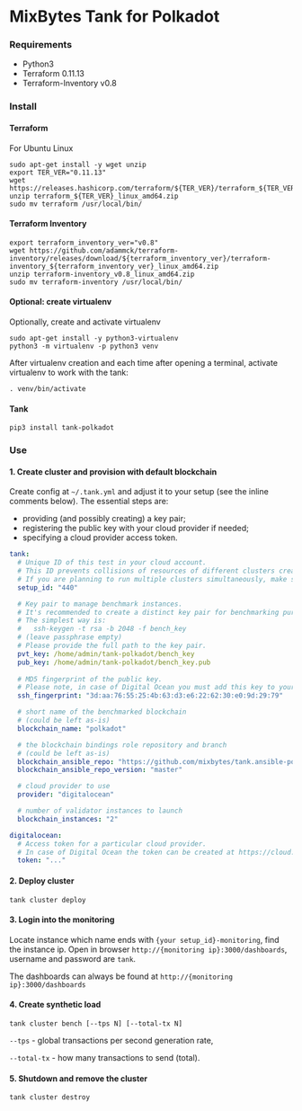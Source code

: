 # MixBytes Tank for Polkadot

### Requirements

- Python3
- Terraform 0.11.13
- Terraform-Inventory v0.8

### Install

#### Terraform

For Ubuntu Linux
```shell
sudo apt-get install -y wget unzip
export TER_VER="0.11.13"
wget https://releases.hashicorp.com/terraform/${TER_VER}/terraform_${TER_VER}_linux_amd64.zip
unzip terraform_${TER_VER}_linux_amd64.zip
sudo mv terraform /usr/local/bin/
```
#### Terraform Inventory
```shell
export terraform_inventory_ver="v0.8"
wget https://github.com/adammck/terraform-inventory/releases/download/${terraform_inventory_ver}/terraform-inventory_${terraform_inventory_ver}_linux_amd64.zip
unzip terraform-inventory_v0.8_linux_amd64.zip
sudo mv terraform-inventory /usr/local/bin/
```

#### Optional: create virtualenv

Optionally, create and activate virtualenv

```shell
sudo apt-get install -y python3-virtualenv
python3 -m virtualenv -p python3 venv
```

After virtualenv creation and each time after opening a terminal, activate virtualenv to work with the tank:

```shell
. venv/bin/activate
```

#### Tank
```shell
pip3 install tank-polkadot
```

### Use

#### 1. Create cluster and provision with default blockchain

Create config at `~/.tank.yml` and adjust it to your setup (see the inline comments below).
The essential steps are:
* providing (and possibly creating) a key pair;
* registering the public key with your cloud provider if needed;
* specifying a cloud provider access token.

```yaml
tank:
  # Unique ID of this test in your cloud account.
  # This ID prevents collisions of resources of different clusters created by Tank.
  # If you are planning to run multiple clusters simultaneously, make sure they have different setup_id.
  setup_id: "440"

  # Key pair to manage benchmark instances.
  # It's recommended to create a distinct key pair for benchmarking purposes.
  # The simplest way is:
  #   ssh-keygen -t rsa -b 2048 -f bench_key
  # (leave passphrase empty)
  # Please provide the full path to the key pair.
  pvt_key: /home/admin/tank-polkadot/bench_key
  pub_key: /home/admin/tank-polkadot/bench_key.pub
  
  # MD5 fingerprint of the public key.
  # Please note, in case of Digital Ocean you must add this key to your account at https://cloud.digitalocean.com/account/security (you can also get the fingerprint there).
  ssh_fingerprint: "3d:aa:76:55:25:4b:63:d3:e6:22:62:30:e0:9d:29:79"

  # short name of the benchmarked blockchain
  # (could be left as-is)
  blockchain_name: "polkadot"

  # the blockchain bindings role repository and branch
  # (could be left as-is)
  blockchain_ansible_repo: "https://github.com/mixbytes/tank.ansible-polkadot"
  blockchain_ansible_repo_version: "master"

  # cloud provider to use
  provider: "digitalocean"

  # number of validator instances to launch
  blockchain_instances: "2"

digitalocean:
  # Access token for a particular cloud provider.
  # In case of Digital Ocean the token can be created at https://cloud.digitalocean.com/account/api/tokens.
  token: "..."
```

#### 2. Deploy cluster

```shell
tank cluster deploy
```

#### 3. Login into the monitoring

Locate instance which name ends with `{your setup_id}-monitoring`, find the instance ip.
Open in browser `http://{monitoring ip}:3000/dashboards`, username and password are `tank`.

The dashboards can always be found at `http://{monitoring ip}:3000/dashboards`

#### 4. Create synthetic load

```shell
tank cluster bench [--tps N] [--total-tx N]
```

`--tps` - global transactions per second generation rate,

`--total-tx` - how many transactions to send (total).

#### 5. Shutdown and remove the cluster

```shell
tank cluster destroy
```
